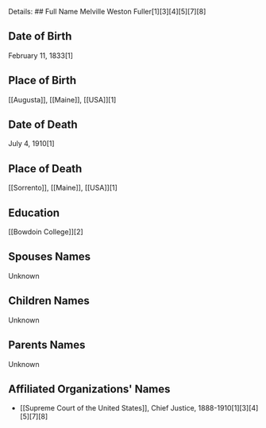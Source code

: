 Details: ## Full Name
Melville Weston Fuller[1][3][4][5][7][8]

## Date of Birth
February 11, 1833[1]

## Place of Birth
[[Augusta]], [[Maine]], [[USA]][1]

## Date of Death
July 4, 1910[1]

## Place of Death
[[Sorrento]], [[Maine]], [[USA]][1]

## Education
[[Bowdoin College]][2]

## Spouses Names
Unknown

## Children Names
Unknown

## Parents Names
Unknown

## Affiliated Organizations' Names
- [[Supreme Court of the United States]], Chief Justice, 1888-1910[1][3][4][5][7][8]

